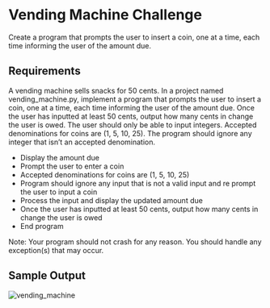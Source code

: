 # Vending Machine Challenge

Create a program that prompts the user to insert a coin, one at a time, each time informing the user of the amount due. 

## Requirements

A vending machine sells snacks for 50 cents. In a project named vending_machine.py, implement a program that prompts the user to insert a coin, one at a time, each time informing the user of the amount due. Once the user has inputted at least 50 cents, output how many cents in change the user is owed. The user should only be able to input integers. Accepted denominations for coins are (1, 5, 10, 25). The program should ignore any integer that isn’t an accepted denomination.

- Display the amount due
- Prompt the user to enter a coin
- Accepted denominations for coins are (1, 5, 10, 25)
- Program should ignore any input that is not a valid input and re prompt the user to input a coin
- Process the input and display the updated amount due
- Once the user has inputted at least 50 cents, output how many cents in change the user is owed
- End program

Note: Your program should not crash for any reason. You should handle any exception(s) that may occur.

## Sample Output
![vending_machine](vending_machine.gif.png)
